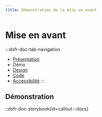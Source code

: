 ```yaml
---
title: Démonstration de la mise en avant
---
```

# Mise en avant

:::dsfr-doc-tab-navigation
- [Présentation](../index.md)
- Démo
- [Design](../design/index.md)
- [Code](../code/index.md)
- [Accessibilité](../accessibility/index.md)
:::


## Démonstration

::dsfr-doc-storybook{id=callout--docs}

